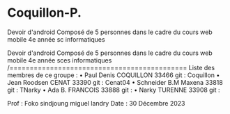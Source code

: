 # Coquillon-P.
Devoir d'android Composé de 5 personnes dans le cadre du cours web mobile 4e année sc informatiques 

Devoir d'android Composé de 5 personnes dans le cadre du cours web mobile 4e année sces informatiques 
/============================================
Liste des membres de ce groupe :
•	Paul Denis      COQUILLON 	33466      git : Coquillon
•	Jean Roodsen    CENAT		    33390      git : Cenat04
•	Schneider B.M	  Maxena		  33818      git : TNarky
•	Ada B.		      FRANCOIS		33888      git : 
•	Narky		        TURENNE		  33908      git : 

Prof	 : Foko sindjoung miguel landry
Date	 : 30 Décembre  2023
